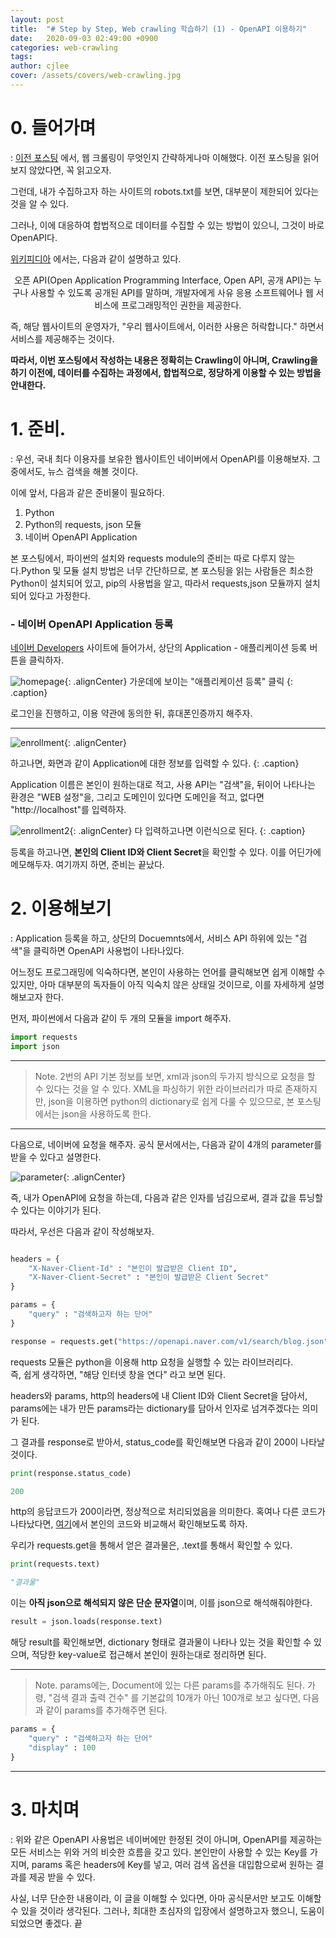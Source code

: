 ```yaml
---
layout: post
title:  "# Step by Step, Web crawling 학습하기 (1) - OpenAPI 이용하기"
date:   2020-09-03 02:49:00 +0900
categories: web-crawling
tags: 
author: cjlee
cover: /assets/covers/web-crawling.jpg
---
```


# 0. 들어가며
: [이전 포스팅](https://cjlee38.github.io/web-crawling/how_to_crawl_0) 에서, 웹 크롤링이 무엇인지 간략하게나마 이해했다. 이전 포스팅을 읽어보지 않았다면, 꼭 읽고오자.

그런데, 내가 수집하고자 하는 사이트의 robots.txt를 보면, 대부분이 제한되어 있다는 것을 알 수 있다.

그러나, 이에 대응하여 합법적으로 데이터를 수집할 수 있는 방법이 있으니, 그것이 바로 OpenAPI다.

[위키피디아](https://ko.wikipedia.org/wiki/%EC%98%A4%ED%94%88_API) 에서는, 다음과 같이 설명하고 있다.

<center> 오픈 API(Open Application Programming Interface, Open API, 공개 API)는 누구나 사용할 수 있도록 공개된 API를 말하며, 개발자에게 사유 응용 소프트웨어나 웹 서비스에 프로그래밍적인 권한을 제공한다. </center>

즉, 해당 웹사이트의 운영자가, "우리 웹사이트에서, 이러한 사용은 허락합니다." 하면서 서비스를 제공해주는 것이다.

**따라서, 이번 포스팅에서 작성하는 내용은 정확히는 Crawling이 아니며, Crawling을 하기 이전에, 데이터를 수집하는 과정에서, 합법적으로, 정당하게 이용할 수 있는 방법을 안내한다.**

# 1. 준비.
: 우선, 국내 최다 이용자를 보유한 웹사이트인 네이버에서 OpenAPI를 이용해보자. 그 중에서도, 뉴스 검색을 해볼 것이다.

이에 앞서, 다음과 같은 준비물이 필요하다.
1. Python
2. Python의 requests, json 모듈
3. 네이버 OpenAPI Application

본 포스팅에서, 파이썬의 설치와 requests module의 준비는 따로 다루지 않는다.Python 및 모듈 설치 방법은 너무 간단하므로, 본 포스팅을 읽는 사람들은 최소한 Python이 설치되어 있고, pip의 사용법을 알고, 따라서 requests,json 모듈까지 설치되어 있다고 가정한다. 

### - 네이버 OpenAPI Application 등록

[네이버 Developers](https://developers.naver.com/main/) 사이트에 들어가서, 상단의 Application - 애플리케이션 등록 버튼을 클릭하자.

![homepage](/assets/images/2020-09-03-02-59-21_2020-09-03-crawling_1.md.png){: .alignCenter}
가운데에 보이는 "애플리케이션 등록" 클릭
{: .caption}

로그인을 진행하고, 이용 약관에 동의한 뒤, 휴대폰인증까지 해주자.

---
![enrollment](/assets/images/2020-09-03-03-07-22_2020-09-03-crawling_1.md.png){: .alignCenter}

하고나면, 화면과 같이 Application에 대한 정보를 입력할 수 있다.
{: .caption}

Application 이름은 본인이 원하는대로 적고, 사용 API는 "검색"을, 뒤이어 나타나는 환경은 "WEB 설정"을, 그리고 도메인이 있다면 도메인을 적고, 없다면 "http://localhost"를 입력하자.

![enrollment2](/assets/images/2020-09-03-03-10-35_2020-09-03-crawling_1.md.png){: .alignCenter}
다 입력하고나면 이런식으로 된다.
{: .caption}

등록을 하고나면, **본인의 Client ID와 Client Secret**을 확인할 수 있다. 이를 어딘가에 메모해두자. 여기까지 하면, 준비는 끝났다.

# 2. 이용해보기
: Application 등록을 하고, 상단의 Docuemnts에서, 서비스 API 하위에 있는 "검색"을 클릭하면 OpenAPI 사용법이 나타나있다.

어느정도 프로그래밍에 익숙하다면, 본인이 사용하는 언어를 클릭해보면 쉽게 이해할 수 있지만, 아마 대부분의 독자들이 아직 익숙치 않은 상태일 것이므로, 이를 자세하게 설명해보고자 한다.

먼저, 파이썬에서 다음과 같이 두 개의 모듈을 import 해주자.

```python
import requests
import json
```

---
> Note. 2번의 API 기본 정보를 보면, xml과 json의 두가지 방식으로 요청을 할 수 있다는 것을 알 수 있다. XML을 파싱하기 위한 라이브러리가 따로 존재하지만, json을 이용하면 python의 dictionary로 쉽게 다룰 수 있으므로, 본 포스팅에서는 json을 사용하도록 한다.

---

다음으로, 네이버에 요청을 해주자. 공식 문서에서는, 다음과 같이 4개의 parameter를 받을 수 있다고 설명한다.

![parameter](/assets/images/2020-09-03-03-22-05_2020-09-03-crawling_1.md.png){: .alignCenter}

즉, 내가 OpenAPI에 요청을 하는데, 다음과 같은 인자를 넘김으로써, 결과 값을 튜닝할 수 있다는 이야기가 된다.

따라서, 우선은 다음과 같이 작성해보자.

```python

headers = {
    "X-Naver-Client-Id" : "본인이 발급받은 Client ID",
    "X-Naver-Client-Secret" : "본인이 발급받은 Client Secret"
}

params = {
    "query" : "검색하고자 하는 단어"
}

response = requests.get("https://openapi.naver.com/v1/search/blog.json", headers = headers, params = params)

```

requests 모듈은 python을 이용해 http 요청을 실행할 수 있는 라이브러리다.  
즉, 쉽게 생각하면, "해당 인터넷 창을 연다" 라고 보면 된다.

headers와 params, http의 headers에 내 Client ID와 Client Secret을 담아서,  
params에는 내가 만든 params라는 dictionary를 담아서 인자로 넘겨주겠다는 의미가 된다.

그 결과를 response로 받아서, status_code를 확인해보면 다음과 같이 200이 나타날 것이다.
```python
print(response.status_code)

200
```

http의 응답코드가 200이라면, 정상적으로 처리되었음을 의미한다. 혹여나 다른 코드가 나타났다면, [여기](https://ko.wikipedia.org/wiki/HTTP_%EC%83%81%ED%83%9C_%EC%BD%94%EB%93%9C)에서 본인의 코드와 비교해서 확인해보도록 하자.

우리가 requests.get을 통해서 얻은 결과물은, .text를 통해서 확인할 수 있다.

```python
print(requests.text)

"결과물"
```

이는 **아직 json으로 해석되지 않은 단순 문자열**이며, 이를 json으로 해석해줘야한다.

```python
result = json.loads(response.text)
```

해당 result를 확인해보면, dictionary 형태로 결과물이 나타나 있는 것을 확인할 수 있으며, 적당한 key-value로 접근해서 본인이 원하는대로 정리하면 된다.

---
> Note. params에는, Document에 있는 다른 params를 추가해줘도 된다. 가령, "검색 결과 출력 건수" 를 기본값의 10개가 아닌 100개로 보고 싶다면, 다음과 같이 params를 추가해주면 된다.
>
```python
params = {
    "query" : "검색하고자 하는 단어"
    "display" : 100
}
```

---

# 3. 마치며
: 위와 같은 OpenAPI 사용법은 네이버에만 한정된 것이 아니며, OpenAPI를 제공하는 모든 서비스는 위와 거의 비슷한 흐름을 갖고 있다. 본인만이 사용할 수 있는 Key를 가지며, params 혹은 headers에 Key를 넣고, 여러 검색 옵션을 대입함으로써 원하는 결과를 제공 받을 수 있다.

사실, 너무 단순한 내용이라, 이 글을 이해할 수 있다면, 아마 공식문서만 보고도 이해할 수 있을 것이라 생각된다. 그러나, 최대한 초심자의 입장에서 설명하고자 했으니, 도움이 되었으면 좋겠다. 끝